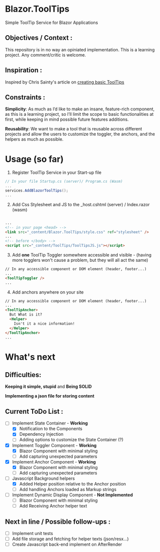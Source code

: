 # Blazor.ToolTips
Simple ToolTip Service for Blazor Applications

## Objectives / Context :
This repository is in no way an opiniated implementation.
This is a learning project. Any comment/critic is welcome. 

## Inspiration :
Inspired by Chris Sainty's article on [creating basic ToolTips](https://chrissainty.com/building-a-simple-tooltip-component-for-blazor-in-under-10-lines-of-code/)

## Constraints :
**Simplicity**: As much as I’d like to make an insane, feature-rich component, as this is a learning project, so I’ll limit the scope to basic functionalities at first, while keeping in mind possible future features additions.

**Reusability**: We want to make a tool that is reusable across different projects and allow the users to customize the toggler, the anchors, and the helpers as much as possible.

# Usage (so far)

1. Register ToolTip Service in your Start-up file

```csharp Cancel changes
// In your file Startup.cs (server)/ Program.cs (Wasm)
...
services.AddBlazorToolTips();
...
```


2. Add Css Stylesheet and JS to the _host.cshtml (server) / Index.razor (wasm)

```html

...
<!-- in your page <head> --> 
<link src="_content/Blazor.ToolTips/style.css" ref="stylesheet" />
...
<!-- before </body> -->
<script src="_content/ToolTips/ToolTipsJS.js"></script>
```


3. Add **one** ToolTip Toggler somewhere accessible and visible - (having more togglers won't cause a problem, but they will all act the same) 
```html
// In any accessible component or DOM element (header, footer...)
...
<ToolTipToggler />
...
```


4. Add anchors anywhere on your site

```html 
// In any accessible component or DOM element (header, footer...)
...
<ToolTipAnchor>
  But What is it?
  <Helper>
    Isn't it a nice information!
  </Helper>
</ToolTipAnchor>
...
```



# What's next

## Difficulties:
**Keeping it simple, stupid** and **Being SOLID**

**Implementing a json file for storing content**

## Current ToDo List :
- [ ] Implement State Container - **Working**
  - [X] Notification to the Components
  - [X] Dependency Injection
  - [ ] Adding options to customize the State Container (?)
- [X] Implement Toggler Component  - **Working**
  - [X] Blazor Component with minimal styling
  - [ ] Add capturing unexpected parameters  
- [X] Implement Anchor Component - **Working**
  - [X] Blazor Component with minimal styling
  - [ ] Add capturing unexpected parameters 
- [ ] Javascript Background helpers
  - [X] Added Helper position relative to the Anchor position
  - [ ] Add handling Anchors loaded as Markup strings 
- [ ] Implement Dynamic Display Component - **Not Implemented**
  - [ ] Blazor Component with minimal styling
  - [ ] Add Receiving Anchor helper text

## Next in line / Possible follow-ups :
- [ ] Implement unit tests
- [ ] Add file storage and fetching for helper texts (json/resx...)
- [ ] Create Javascript back-end implement on AfterRender
